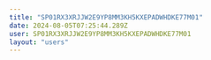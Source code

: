```yaml
---
title: "SP01RX3XRJJW2E9YP8MM3KH5KXEPADWHDKE77M01"
date: 2024-08-05T07:25:44.289Z
user: SP01RX3XRJJW2E9YP8MM3KH5KXEPADWHDKE77M01
layout: "users"
---
```

    